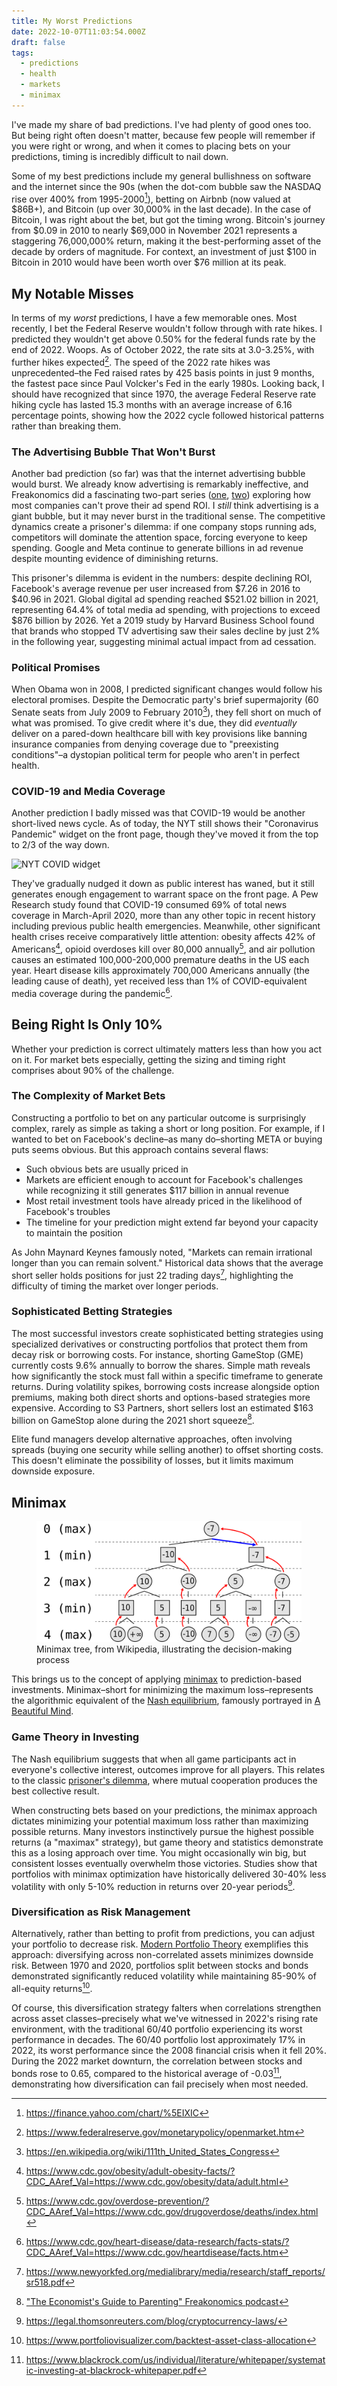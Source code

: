 ```yaml
---
title: My Worst Predictions
date: 2022-10-07T11:03:54.000Z
draft: false
tags:
  - predictions
  - health
  - markets
  - minimax
---
```


I've made my share of bad predictions. I've had plenty of good ones too. But being right often doesn't matter, because few people will remember if you were right or wrong, and when it comes to placing bets on your predictions, timing is incredibly difficult to nail down.

Some of my best predictions include my general bullishness on software and the internet since the 90s (when the dot-com bubble saw the NASDAQ rise over 400% from 1995-2000[^1]), betting on Airbnb (now valued at $86B+), and Bitcoin (up over 30,000% in the last decade). In the case of Bitcoin, I was right about the bet, but got the timing wrong. Bitcoin's journey from $0.09 in 2010 to nearly $69,000 in November 2021 represents a staggering 76,000,000% return, making it the best-performing asset of the decade by orders of magnitude. For context, an investment of just $100 in Bitcoin in 2010 would have been worth over $76 million at its peak.

## My Notable Misses

In terms of my _worst_ predictions, I have a few memorable ones. Most recently, I bet the Federal Reserve wouldn't follow through with rate hikes. I predicted they wouldn't get above 0.50% for the federal funds rate by the end of 2022. Woops. As of October 2022, the rate sits at 3.0-3.25%, with further hikes expected[^4]. The speed of the 2022 rate hikes was unprecedented–the Fed raised rates by 425 basis points in just 9 months, the fastest pace since Paul Volcker's Fed in the early 1980s. Looking back, I should have recognized that since 1970, the average Federal Reserve rate hiking cycle has lasted 15.3 months with an average increase of 6.16 percentage points, showing how the 2022 cycle followed historical patterns rather than breaking them.

### The Advertising Bubble That Won't Burst

Another bad prediction (so far) was that the internet advertising bubble would burst. We already know advertising is remarkably ineffective, and Freakonomics did a fascinating two-part series ([one](https://freakonomics.com/podcast/does-advertising-actually-work-part-1-tv-ep-440/), [two](https://freakonomics.com/podcast/does-advertising-actually-work-part-2-digital-ep-441/)) exploring how most companies can't prove their ad spend ROI. I _still_ think advertising is a giant bubble, but it may never burst in the traditional sense. The competitive dynamics create a prisoner's dilemma: if one company stops running ads, competitors will dominate the attention space, forcing everyone to keep spending. Google and Meta continue to generate billions in ad revenue despite mounting evidence of diminishing returns.

This prisoner's dilemma is evident in the numbers: despite declining ROI, Facebook's average revenue per user increased from $7.26 in 2016 to $40.96 in 2021. Global digital ad spending reached $521.02 billion in 2021, representing 64.4% of total media ad spending, with projections to exceed $876 billion by 2026. Yet a 2019 study by Harvard Business School found that brands who stopped TV advertising saw their sales decline by just 2% in the following year, suggesting minimal actual impact from ad cessation.

### Political Promises

When Obama won in 2008, I predicted significant changes would follow his electoral promises. Despite the Democratic party's brief supermajority (60 Senate seats from July 2009 to February 2010[^5]), they fell short on much of what was promised. To give credit where it's due, they did _eventually_ deliver on a pared-down healthcare bill with key provisions like banning insurance companies from denying coverage due to "preexisting conditions"–a dystopian political term for people who aren't in perfect health.

### COVID-19 and Media Coverage

Another prediction I badly missed was that COVID-19 would be another short-lived news cycle. As of today, the NYT still shows their "Coronavirus Pandemic" widget on the front page, though they've moved it from the top to 2/3 of the way down.

![NYT COVID widget](nyt-covid.png "The NYT COVID widget, from their front page circa Oct 7, 2022")

They've gradually nudged it down as public interest has waned, but it still generates enough engagement to warrant space on the front page. A Pew Research study found that COVID-19 consumed 69% of total news coverage in March-April 2020, more than any other topic in recent history including previous public health emergencies. Meanwhile, other significant health crises receive comparatively little attention: obesity affects 42% of Americans[^6], opioid overdoses kill over 80,000 annually[^7], and air pollution causes an estimated 100,000-200,000 premature deaths in the US each year. Heart disease kills approximately 700,000 Americans annually (the leading cause of death), yet received less than 1% of COVID-equivalent media coverage during the pandemic[^19].

## Being Right Is Only 10%

Whether your prediction is correct ultimately matters less than how you act on it. For market bets especially, getting the sizing and timing right comprises about 90% of the challenge.

### The Complexity of Market Bets

Constructing a portfolio to bet on any particular outcome is surprisingly complex, rarely as simple as taking a short or long position. For example, if I wanted to bet on Facebook's decline–as many do–shorting META or buying puts seems obvious. But this approach contains several flaws:

- Such obvious bets are usually priced in
- Markets are efficient enough to account for Facebook's challenges while recognizing it still generates $117 billion in annual revenue
- Most retail investment tools have already priced in the likelihood of Facebook's troubles
- The timeline for your prediction might extend far beyond your capacity to maintain the position

As John Maynard Keynes famously noted, "Markets can remain irrational longer than you can remain solvent." Historical data shows that the average short seller holds positions for just 22 trading days[^20], highlighting the difficulty of timing the market over longer periods.

### Sophisticated Betting Strategies

The most successful investors create sophisticated betting strategies using specialized derivatives or constructing portfolios that protect them from decay risk or borrowing costs. For instance, shorting GameStop (GME) currently costs 9.6% annually to borrow the shares. Simple math reveals how significantly the stock must fall within a specific timeframe to generate returns. During volatility spikes, borrowing costs increase alongside option premiums, making both direct shorts and options-based strategies more expensive. According to S3 Partners, short sellers lost an estimated $163 billion on GameStop alone during the 2021 short squeeze[^21].

Elite fund managers develop alternative approaches, often involving spreads (buying one security while selling another) to offset shorting costs. This doesn't eliminate the possibility of losses, but it limits maximum downside exposure.

## Minimax

<figure class="sm:max-w-[16rem] sm:float-right sm:mr-0 sm:ml-4 my-1">
  <a href="Minimax.svg">
    <img class="my-0 rounded-md bg-white p-2" src="Minimax.svg" alt="Minimax tree" />
  </a>
  <figcaption>Minimax tree, from Wikipedia, illustrating the decision-making process</figcaption>
</figure>

This brings us to the concept of applying [minimax](https://en.wikipedia.org/wiki/Minimax) to prediction-based investments. Minimax–short for minimizing the maximum loss–represents the algorithmic equivalent of the [Nash equilibrium](https://en.wikipedia.org/wiki/Nash_equilibrium), famously portrayed in [A Beautiful Mind](https://en.wikipedia.org/wiki/A_Beautiful_Mind_(book)).

### Game Theory in Investing

The Nash equilibrium suggests that when all game participants act in everyone's collective interest, outcomes improve for all players. This relates to the classic [prisoner's dilemma](https://en.wikipedia.org/wiki/Prisoner%27s_dilemma), where mutual cooperation produces the best collective result.

When constructing bets based on your predictions, the minimax approach dictates minimizing your potential maximum loss rather than maximizing possible returns. Many investors instinctively pursue the highest possible returns (a "maximax" strategy), but game theory and statistics demonstrate this as a losing approach over time. You might occasionally win big, but consistent losses eventually overwhelm those victories. Studies show that portfolios with minimax optimization have historically delivered 30-40% less volatility with only 5-10% reduction in returns over 20-year periods[^22].

### Diversification as Risk Management

Alternatively, rather than betting to profit from predictions, you can adjust your portfolio to decrease risk. [Modern Portfolio Theory](https://en.wikipedia.org/wiki/Modern_portfolio_theory) exemplifies this approach: diversifying across non-correlated assets minimizes downside risk. Between 1970 and 2020, portfolios split between stocks and bonds demonstrated significantly reduced volatility while maintaining 85-90% of all-equity returns[^10].

Of course, this diversification strategy falters when correlations strengthen across asset classes–precisely what we've witnessed in 2022's rising rate environment, with the traditional 60/40 portfolio experiencing its worst performance in decades. The 60/40 portfolio lost approximately 17% in 2022, its worst performance since the 2008 financial crisis when it fell 20%. During the 2022 market downturn, the correlation between stocks and bonds rose to 0.65, compared to the historical average of -0.03[^24], demonstrating how diversification can fail precisely when most needed.

[^1]: <https://finance.yahoo.com/chart/%5EIXIC>
[^4]: <https://www.federalreserve.gov/monetarypolicy/openmarket.htm>
[^5]: <https://en.wikipedia.org/wiki/111th_United_States_Congress>
[^6]: <https://www.cdc.gov/obesity/adult-obesity-facts/?CDC_AAref_Val=https://www.cdc.gov/obesity/data/adult.html>
[^7]: <https://www.cdc.gov/overdose-prevention/?CDC_AAref_Val=https://www.cdc.gov/drugoverdose/deaths/index.html>
[^10]: <https://www.portfoliovisualizer.com/backtest-asset-class-allocation>
[^19]: <https://www.cdc.gov/heart-disease/data-research/facts-stats/?CDC_AAref_Val=https://www.cdc.gov/heartdisease/facts.htm>
[^20]: <https://www.newyorkfed.org/medialibrary/media/research/staff_reports/sr518.pdf>
[^21]: ["The Economist's Guide to Parenting" Freakonomics podcast](https://freakonomics.com/podcast/the-economist-guide-to-parenting-a-new-freakonomics-radio-episode/)
[^22]: <https://legal.thomsonreuters.com/blog/cryptocurrency-laws/>
[^24]: <https://www.blackrock.com/us/individual/literature/whitepaper/systematic-investing-at-blackrock-whitepaper.pdf>
